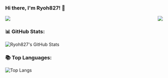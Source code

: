 ### Hi there, I'm Ryoh827! 👋

<p>
  <a href="https://count.getloli.com/"><img src="https://count.getloli.com/get/@ryoh827?theme=rule34"></a>
  <img src="https://weather-icon.journeyad.repl.co/@japan?v=1" align="right">
</p>

### 📊 GitHub Stats: 

![Ryoh827's GitHub Stats](https://github-readme-stats.vercel.app/api?username=Ryoh827&count_private=true&bg_color=30,e96443,904e95&title_color=fff&text_color=fff)

### 📚 Top Languages: 

![Top Langs](https://github-readme-stats.vercel.app/api/top-langs/?username=ryoh827&size_weight=0.5&count_weight=0.5&bg_color=30,e96443,904e95&title_color=fff&text_color=fff&layout=compact)

<!--
### 🏆 Trophy: 

[![trophy](https://github-profile-trophy.vercel.app/?username=ryoh827&theme=onedark)](https://github.com/ryo-ma/github-profile-trophy) <br /><br />

**Ryoh827/Ryoh827** is a ✨ _special_ ✨ repository because its `README.md` (this file) appears on your GitHub profile.

Here are some ideas to get you started:

- 🔭 I’m currently working on ...
- 🌱 I’m currently learning ...
- 👯 I’m looking to collaborate on ...
- 🤔 I’m looking for help with ...
- 💬 Ask me about ...
- 📫 How to reach me: ...
- 😄 Pronouns: ...
- ⚡ Fun fact: ...
-->
